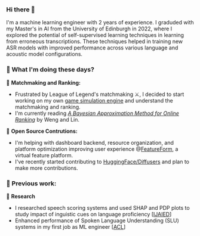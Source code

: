### Hi there 👋

I'm a machine learning engineer with 2 years of experience. I graduded with my Master's in AI from the University of Edinburgh in 2022, where I explored the potential of self-supervised learning techniques in learning from erroneous transcriptions. These techniques helped in training new ASR models with improved performance across various language and acoustic model configurations.

### 🌱 What I'm doing these days?
🌿 **Matchmaking and Ranking:** 

- Frustrated by League of Legend's matchmaking ⚔️, I decided to start working on my own [game simulation engine](https://github.com/ihkap11/LeagueFanatics) and understand the matchmaking and ranking.
- I'm currently reading [_A Bayesian Approximation Method for Online Ranking_](https://jmlr.org/papers/volume12/weng11a/weng11a.pdf) by Weng and Lin.

🌿 **Open Source Contrutions:** 

- I'm helping with dashboard backend, resource organization, and platform optimization improving user experience @[FeatureForm](https://github.com/featureform/featureform), a virtual feature platform.
- I've recently started contributing to [HuggingFace/Diffusers](https://github.com/huggingface/diffusers) and plan to make more contributions.



### 🔦 Previous work:
🔬 **Research**
- I researched speech scoring systems and used SHAP and PDP plots to study impact of inguistic cues on language proficiency [[IJAIED](https://www.researchgate.net/publication/359250893_Automated_Speech_Scoring_System_Under_The_Lens_Evaluating_and_interpreting_the_linguistic_cues_for_language_proficiency)]
- Enhanced performance of Spoken Language Understanding (SLU) systems in my first job as ML engineer [[ACL](https://aclanthology.org/2021.acl-short.14/)]

<!--
**ihkap11/ihkap11** is a ✨ _special_ ✨ repository because its `README.md` (this file) appears on your GitHub profile.

Here are some ideas to get you started:

- 🔭 I’m currently facinated by match-making and ranking problems. I'm in 
- 🌱 I’m currently learning ...
- 👯 I’m looking to collaborate on ...
- 🤔 I’m looking for help with ...
- 💬 Ask me about ...
- 📫 How to reach me: ...
- 😄 Pronouns: ...
- ⚡ Fun fact: ...
-->
